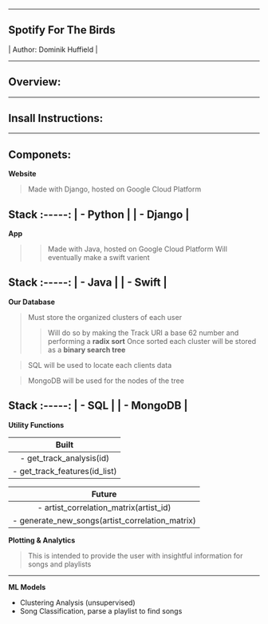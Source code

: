 ----------------------------------------------------------------------
Spotify For The Birds
----------------------------------------------------------------------

| Author:   Dominik Huffield  | 

-----------------------------------
Overview:
-----------------------------------


-----------------------------------
Insall Instructions:
-----------------------------------


-----------------------------------
Componets:
-----------------------------------
**Website**
> Made with Django, hosted on Google Cloud Platform

   Stack
  :-----:
| - Python |
| - Django |
  -------

**App**
>> Made with Java, hosted on Google Cloud Platform
>> Will eventually make a swift varient

   Stack
  :-----:
| - Java   |
| - Swift  |
  -------
  
**Our Database**  
> Must store the organized clusters of each user
>> Will do so by making the Track URI a base 62 number and performing a **radix sort**
>> Once sorted each cluster will be stored as a **binary search tree** 

> SQL will be used to locate each clients data 

> MongoDB will be used for the nodes of the tree

   Stack
  :-----:
| - SQL     |
| - MongoDB |
  -------
  
**Utility Functions**

|              Built               |
|        :------------------:      |
|  - get_track_analysis(id)        |
|  - get_track_features(id_list)   | 

               
|               Future                                |
|              :------:                               |
|  - artist_correlation_matrix(artist_id)             |
|  - generate_new_songs(artist_correlation_matrix)    | 
              
              
**Plotting & Analytics**
> This is intended to provide the user with insightful information for songs and playlists


   -------
**ML Models**

- Clustering Analysis (unsupervised)
- Song Classification, parse a playlist to find songs 


